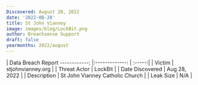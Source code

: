 ```yaml
---
Discovered: August 28, 2022
date: '2022-08-28'
title: St John Vianney
image: images/blog/LockBit.png
author: Breachsense Support
draft: false
yearmonths: 2022/august
---
```



| Data Breach Report
------------:     |:-------------:    | :-----:|
| Victim      | stjohnvianney.org      | 
| Threat Actor      | LockBit      | 
| Date Discovered      | Aug 28, 2022      | 
| Description      | St John Vianney Catholic Church      | 
| Leak Size      | N/A      | 

